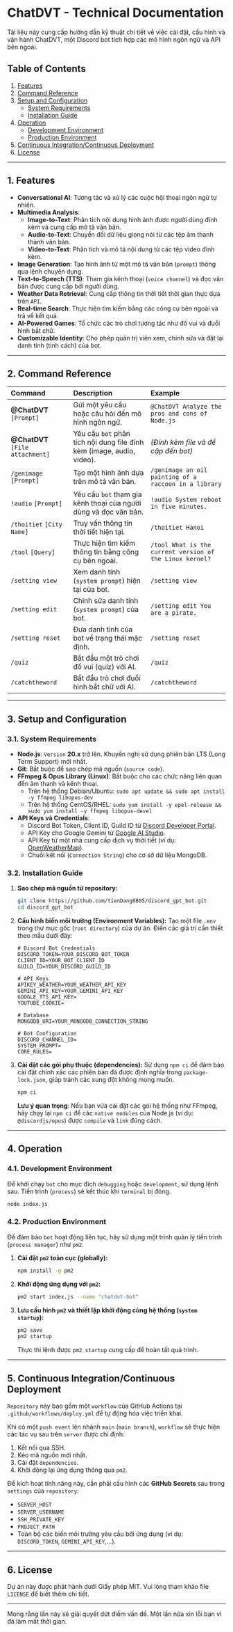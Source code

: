 # ChatDVT - Technical Documentation

Tài liệu này cung cấp hướng dẫn kỹ thuật chi tiết về việc cài đặt, cấu hình và vận hành ChatDVT, một Discord bot tích hợp các mô hình ngôn ngữ và API bên ngoài.

## Table of Contents

1.  [Features](#1-features)
2.  [Command Reference](#2-command-reference)
3.  [Setup and Configuration](#3-setup-and-configuration)
      - [System Requirements](#31-system-requirements)
      - [Installation Guide](#32-installation-guide)
4.  [Operation](#4-operation)
      - [Development Environment](#41-development-environment)
      - [Production Environment](#42-production-environment)
5.  [Continuous Integration/Continuous Deployment](#5-continuous-integrationcontinuous-deployment)
6.  [License](#6-license)

-----

## 1. Features

  * **Conversational AI**: Tương tác và xử lý các cuộc hội thoại ngôn ngữ tự nhiên.
  * **Multimedia Analysis**:
      * **Image-to-Text**: Phân tích nội dung hình ảnh được người dùng đính kèm và cung cấp mô tả văn bản.
      * **Audio-to-Text**: Chuyển đổi dữ liệu giọng nói từ các tệp âm thanh thành văn bản.
      * **Video-to-Text**: Phân tích và mô tả nội dung từ các tệp video đính kèm.
  * **Image Generation**: Tạo hình ảnh từ một mô tả văn bản (`prompt`) thông qua lệnh chuyên dụng.
  * **Text-to-Speech (TTS)**: Tham gia kênh thoại (`voice channel`) và đọc văn bản được cung cấp bởi người dùng.
  * **Weather Data Retrieval**: Cung cấp thông tin thời tiết thời gian thực dựa trên `API`.
  * **Real-time Search**: Thực hiện tìm kiếm bằng các công cụ bên ngoài và trả về kết quả.
  * **AI-Powered Games**: Tổ chức các trò chơi tương tác như đố vui và đuổi hình bắt chữ.
  * **Customizable Identity**: Cho phép quản trị viên xem, chỉnh sửa và đặt lại danh tính (tính cách) của bot.

-----

## 2. Command Reference

| Command | Description | Example |
| :--- | :--- | :--- |
| **@ChatDVT** `[Prompt]` | Gửi một yêu cầu hoặc câu hỏi đến mô hình ngôn ngữ. | `@ChatDVT Analyze the pros and cons of Node.js` |
| **@ChatDVT** `[File attachment]` | Yêu cầu `bot` phân tích nội dung file đính kèm (image, audio, video). | *(Đính kèm file và đề cập đến bot)* |
| `/genimage` `[Prompt]` | Tạo một hình ảnh dựa trên mô tả văn bản. | `/genimage an oil painting of a raccoon in a library` |
| `!audio` `[Prompt]` | Yêu cầu `bot` tham gia kênh thoại của người dùng và đọc văn bản. | `!audio System reboot in five minutes.` |
| `/thoitiet` `[City Name]` | Truy vấn thông tin thời tiết hiện tại. | `/thoitiet Hanoi` |
| `/tool` `[Query]` | Thực hiện tìm kiếm thông tin bằng công cụ bên ngoài. | `/tool What is the current version of the Linux kernel?` |
| `/setting view` | Xem danh tính (`system prompt`) hiện tại của bot. | `/setting view` |
| `/setting edit` | Chỉnh sửa danh tính (`system prompt`) của bot. | `/setting edit You are a pirate.` |
| `/setting reset` | Đưa danh tính của bot về trạng thái mặc định. | `/setting reset` |
| `/quiz` | Bắt đầu một trò chơi đố vui (quiz) với AI. | `/quiz` |
| `/catchtheword` | Bắt đầu trò chơi đuổi hình bắt chữ với AI. | `/catchtheword` |

-----

## 3. Setup and Configuration

### 3.1. System Requirements

  * **Node.js**: `Version` **20.x** trở lên. Khuyến nghị sử dụng phiên bản LTS (Long Term Support) mới nhất.
  * **Git**: Bắt buộc để sao chép mã nguồn (`source code`).
  * **FFmpeg & Opus Library (Linux)**: Bắt buộc cho các chức năng liên quan đến âm thanh và kênh thoại.
      * Trên hệ thống Debian/Ubuntu: `sudo apt update && sudo apt install -y ffmpeg libopus-dev`
      * Trên hệ thống CentOS/RHEL: `sudo yum install -y epel-release && sudo yum install -y ffmpeg libopus-devel`
  * **API Keys và Credentials**:
      * Discord Bot Token, Client ID, Guild ID từ [Discord Developer Portal](https://discord.com/developers/applications).
      * API Key cho Google Gemini từ [Google AI Studio](https://aistudio.google.com/).
      * API Key từ một nhà cung cấp dịch vụ thời tiết (ví dụ: [OpenWeatherMap](https://openweathermap.org/)).
      * Chuỗi kết nối (`Connection String`) cho cơ sở dữ liệu MongoDB.

### 3.2. Installation Guide

1.  **Sao chép mã nguồn từ repository:**

    ```bash
    git clone https://github.com/tienDang0805/discord_gpt_bot.git
    cd discord_gpt_bot
    ```

2.  **Cấu hình biến môi trường (Environment Variables):**
    Tạo một file `.env` trong thư mục gốc (`root directory`) của dự án. Điền các giá trị cần thiết theo mẫu dưới đây:

    ```env
    # Discord Bot Credentials
    DISCORD_TOKEN=YOUR_DISCORD_BOT_TOKEN
    CLIENT_ID=YOUR_BOT_CLIENT_ID
    GUILD_ID=YOUR_DISCORD_GUILD_ID

    # API Keys
    APIKEY_WEATHER=YOUR_WEATHER_API_KEY
    GEMINI_API_KEY=YOUR_GEMINI_API_KEY
    GOOGLE_TTS_API_KEY=
    YOUTUBE_COOKIE=

    # Database
    MONGODB_URI=YOUR_MONGODB_CONNECTION_STRING

    # Bot Configuration
    DISCORD_CHANNEL_ID=
    SYSTEM_PROMPT=
    CORE_RULES=
    ```

3.  **Cài đặt các gói phụ thuộc (dependencies):**
    Sử dụng `npm ci` để đảm bảo cài đặt chính xác các phiên bản đã được định nghĩa trong `package-lock.json`, giúp tránh các xung đột không mong muốn.

    ```bash
    npm ci
    ```

    **Lưu ý quan trọng**: Nếu bạn vừa cài đặt các gói hệ thống như FFmpeg, hãy chạy lại `npm ci` để các `native modules` của Node.js (ví dụ: `@discordjs/opus`) được `compile` và `link` đúng cách.

-----

## 4. Operation

### 4.1. Development Environment

Để khởi chạy `bot` cho mục đích `debugging` hoặc `development`, sử dụng lệnh sau. Tiến trình (`process`) sẽ kết thúc khi `terminal` bị đóng.

```bash
node index.js
```

### 4.2. Production Environment

Để đảm bảo `bot` hoạt động liên tục, hãy sử dụng một trình quản lý tiến trình (`process manager`) như `pm2`.

1.  **Cài đặt `pm2` toàn cục (globally):**

    ```bash
    npm install -g pm2
    ```

2.  **Khởi động ứng dụng với `pm2`:**

    ```bash
    pm2 start index.js --name "chatdvt-bot"
    ```

3.  **Lưu cấu hình `pm2` và thiết lập khởi động cùng hệ thống (`system startup`):**

    ```bash
    pm2 save
    pm2 startup
    ```

    Thực thi lệnh được `pm2 startup` cung cấp để hoàn tất quá trình.

-----

## 5. Continuous Integration/Continuous Deployment

`Repository` này bao gồm một `workflow` của GitHub Actions tại `.github/workflows/deploy.yml` để tự động hóa việc triển khai.

Khi có một `push event` lên nhánh `main` (`main branch`), `workflow` sẽ thực hiện các tác vụ sau trên `server` được chỉ định:

1.  Kết nối qua SSH.
2.  Kéo mã nguồn mới nhất.
3.  Cài đặt `dependencies`.
4.  Khởi động lại ứng dụng thông qua `pm2`.

Để kích hoạt tính năng này, cần phải cấu hình các **GitHub Secrets** sau trong `settings` của `repository`:

  * `SERVER_HOST`
  * `SERVER_USERNAME`
  * `SSH_PRIVATE_KEY`
  * `PROJECT_PATH`
  * Toàn bộ các biến môi trường yêu cầu bởi ứng dụng (ví dụ: `DISCORD_TOKEN`, `GEMINI_API_KEY`,...).

-----

## 6. License

Dự án này được phát hành dưới Giấy phép MIT. Vui lòng tham khảo file `LICENSE` để biết thêm chi tiết.

-----

Mong rằng lần này sẽ giải quyết dứt điểm vấn đề. Một lần nữa xin lỗi bạn vì đã làm mất thời gian.